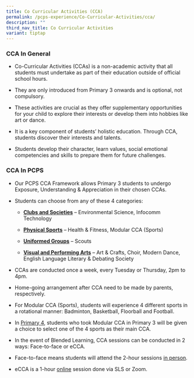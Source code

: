 ```yaml
---
title: Co Curricular Activities (CCA)
permalink: /pcps-experience/Co-Curricular-Activities/cca/
description: ""
third_nav_title: Co Curricular Activities
variant: tiptap
---
```

<h3>CCA In General</h3>
<ul data-tight="true" class="tight">
<li>
<p>Co-Curricular Activities (CCAs) is&nbsp;a non-academic activity that all
students must undertake as part of their education outside of official
school hours.&nbsp;</p>
</li>
<li>
<p>They are only introduced from Primary 3 onwards and is optional, not compulsory.&nbsp;</p>
</li>
<li>
<p>These activities are crucial as they offer supplementary opportunities
for your child to explore their interests or develop them into hobbies
like art or dance.&nbsp;</p>
</li>
<li>
<p>It is a key component of students’ holistic education. Through CCA, students
discover their interests and talents.&nbsp;</p>
</li>
<li>
<p>Students develop their character, learn values, social emotional competencies
and skills to prepare them for future challenges.</p>
</li>
</ul>
<h3>CCA In PCPS</h3>
<ul>
<li>
<p>Our PCPS CCA Framework allows Primary 3 students to undergo Exposure,
Understanding &amp; Appreciation in their chosen CCAs.&nbsp;</p>
</li>
<li>
<p>Students can choose from any of these 4 categories:&nbsp;</p>
<ul data-tight="true" class="tight">
<li>
<p><strong><u>Clubs and Societies</u></strong>&nbsp;– Environmental Science,
Infocomm Technology&nbsp;</p>
</li>
<li>
<p><strong><u>Physical Sports</u></strong>&nbsp;– Health &amp; Fitness, Modular
CCA (Sports)&nbsp;</p>
</li>
<li>
<p><strong><u>Uniformed Groups</u></strong>&nbsp;– Scouts&nbsp;</p>
</li>
<li>
<p><strong><u>Visual and Performing Arts</u></strong>&nbsp;– Art &amp; Crafts,
Choir, Modern Dance, English Language Literary &amp; Debating Society&nbsp;</p>
</li>
</ul>
</li>
<li>
<p>CCAs are conducted once a week, every Tuesday or Thursday, 2pm to 4pm.&nbsp;</p>
</li>
<li>
<p>Home-going arrangement after CCA need to be made by parents, respectively.</p>
</li>
<li>
<p>For Modular CCA (Sports), students will experience 4 different sports
in a rotational manner: Badminton, Basketball, Floorball and Football.</p>
</li>
<li>
<p>In&nbsp;<u>Primary 4</u>, students who took Modular CCA in Primary 3 will
be given a choice to select one of the 4 sports as their main CCA.</p>
</li>
<li>
<p>In the event of&nbsp;Blended Learning, CCA sessions can be conducted in
2 ways:&nbsp;Face-to-face&nbsp;or&nbsp;eCCA.</p>
</li>
<li>
<p>Face-to-face means students will attend the 2-hour sessions&nbsp;<u>in person</u>.</p>
</li>
<li>
<p>eCCA&nbsp;is a 1-hour&nbsp;<u>online</u>&nbsp;session done via SLS or
Zoom.</p>
</li>
</ul>
<p></p>